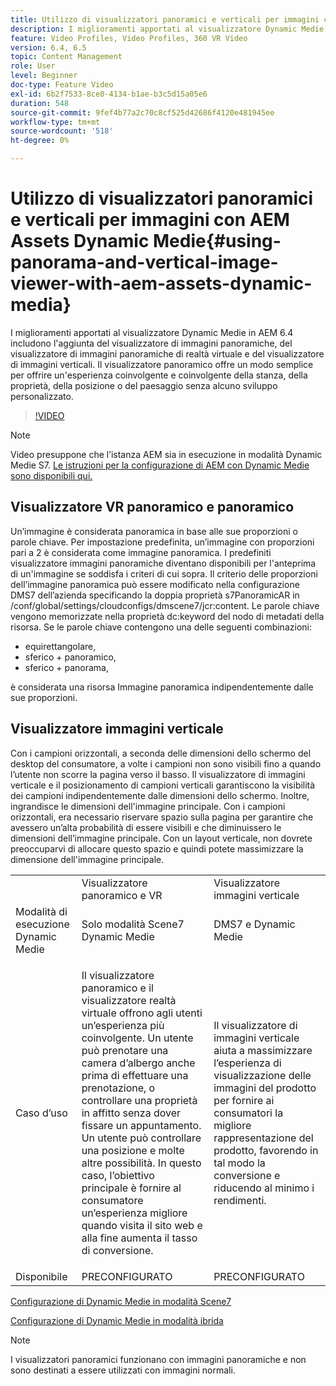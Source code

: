 ```yaml
---
title: Utilizzo di visualizzatori panoramici e verticali per immagini con AEM Assets Dynamic Medie
description: I miglioramenti apportati al visualizzatore Dynamic Medie in AEM 6.4 includono l'aggiunta del visualizzatore di immagini panoramiche, del visualizzatore di immagini panoramiche di realtà virtuale e del visualizzatore di immagini verticali. Il visualizzatore panoramico offre un modo semplice per offrire un'esperienza coinvolgente e coinvolgente della stanza, della proprietà, della posizione o del paesaggio senza alcuno sviluppo personalizzato.
feature: Video Profiles, Video Profiles, 360 VR Video
version: 6.4, 6.5
topic: Content Management
role: User
level: Beginner
doc-type: Feature Video
exl-id: 6b2f7533-8ce0-4134-b1ae-b3c5d15a05e6
duration: 548
source-git-commit: 9fef4b77a2c70c8cf525d42686f4120e481945ee
workflow-type: tm+mt
source-wordcount: '518'
ht-degree: 0%

---
```


# Utilizzo di visualizzatori panoramici e verticali per immagini con AEM Assets Dynamic Medie{#using-panorama-and-vertical-image-viewer-with-aem-assets-dynamic-media}

I miglioramenti apportati al visualizzatore Dynamic Medie in AEM 6.4 includono l&#39;aggiunta del visualizzatore di immagini panoramiche, del visualizzatore di immagini panoramiche di realtà virtuale e del visualizzatore di immagini verticali. Il visualizzatore panoramico offre un modo semplice per offrire un&#39;esperienza coinvolgente e coinvolgente della stanza, della proprietà, della posizione o del paesaggio senza alcuno sviluppo personalizzato.

>[!VIDEO](https://video.tv.adobe.com/v/24156?quality=12&learn=on)

>[!NOTE]
>
>Video presuppone che l’istanza AEM sia in esecuzione in modalità Dynamic Medie S7. [Le istruzioni per la configurazione di AEM con Dynamic Medie sono disponibili qui.](https://helpx.adobe.com/it/experience-manager/6-3/assets/using/config-dynamic-fp-14410.html)

## Visualizzatore VR panoramico e panoramico

Un’immagine è considerata panoramica in base alle sue proporzioni o parole chiave. Per impostazione predefinita, un’immagine con proporzioni pari a 2 è considerata come immagine panoramica. I predefiniti visualizzatore immagini panoramiche diventano disponibili per l&#39;anteprima di un&#39;immagine se soddisfa i criteri di cui sopra. Il criterio delle proporzioni dell’immagine panoramica può essere modificato nella configurazione DMS7 dell’azienda specificando la doppia proprietà s7PanoramicAR in /conf/global/settings/cloudconfigs/dmscene7/jcr:content. Le parole chiave vengono memorizzate nella proprietà dc:keyword del nodo di metadati della risorsa. Se le parole chiave contengono una delle seguenti combinazioni:

* equirettangolare,
* sferico + panoramico,
* sferico + panorama,

è considerata una risorsa Immagine panoramica indipendentemente dalle sue proporzioni.

## Visualizzatore immagini verticale

Con i campioni orizzontali, a seconda delle dimensioni dello schermo del desktop del consumatore, a volte i campioni non sono visibili fino a quando l’utente non scorre la pagina verso il basso. Il visualizzatore di immagini verticale e il posizionamento di campioni verticali garantiscono la visibilità dei campioni indipendentemente dalle dimensioni dello schermo. Inoltre, ingrandisce le dimensioni dell&#39;immagine principale. Con i campioni orizzontali, era necessario riservare spazio sulla pagina per garantire che avessero un’alta probabilità di essere visibili e che diminuissero le dimensioni dell’immagine principale. Con un layout verticale, non dovrete preoccuparvi di allocare questo spazio e quindi potete massimizzare la dimensione dell&#39;immagine principale.

<table> 
 <tbody>
  <tr>
   <td> </td>
   <td>Visualizzatore panoramico e VR</td>
   <td>Visualizzatore immagini verticale</td>
  </tr>
  <tr>
   <td>Modalità di esecuzione Dynamic Medie</td>
   <td>Solo modalità Scene7 Dynamic Medie</td>
   <td>DMS7 e Dynamic Medie</td>
  </tr>
  <tr>
   <td>Caso d’uso</td>
   <td><p>Il visualizzatore panoramico e il visualizzatore realtà virtuale offrono agli utenti un’esperienza più coinvolgente. Un utente può prenotare una camera d’albergo anche prima di effettuare una prenotazione, o controllare una proprietà in affitto senza dover fissare un appuntamento. Un utente può controllare una posizione e molte altre possibilità. In questo caso, l’obiettivo principale è fornire al consumatore un’esperienza migliore quando visita il sito web e alla fine aumenta il tasso di conversione.</p> <p> </p> </td> 
   <td><p>Il visualizzatore di immagini verticale aiuta a massimizzare l’esperienza di visualizzazione delle immagini del prodotto per fornire ai consumatori la migliore rappresentazione del prodotto, favorendo in tal modo la conversione e riducendo al minimo i rendimenti.</p> <p> </p> </td>
  </tr>
  <tr>
   <td>Disponibile </td>
   <td>PRECONFIGURATO</td>
   <td>PRECONFIGURATO</td>
  </tr>
 </tbody>
</table>

[Configurazione di Dynamic Medie in modalità Scene7](https://helpx.adobe.com/experience-manager/6-5/assets/using/config-dms7.html)

[Configurazione di Dynamic Medie in modalità ibrida](https://helpx.adobe.com/it/experience-manager/6-5/assets/using/config-dynamic.html)

>[!NOTE]
>
>I visualizzatori panoramici funzionano con immagini panoramiche e non sono destinati a essere utilizzati con immagini normali.
